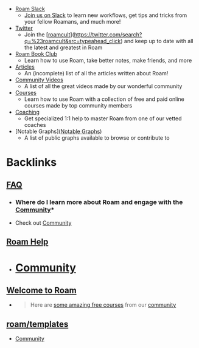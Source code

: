 - [Roam Slack ](<Roam Slack .md>)
    - [Join us on Slack](https://join.slack.com/t/roamresearch/shared_invite/zt-ni1vw9yf-HzeWr05ZJBt55j_zfddPsw) to learn new workflows, get tips and tricks from your fellow Roamans, and much more!
- [Twitter](<Twitter.md>)
    - Join the [[roamcult](<roamcult.md>)](https://twitter.com/search?q=%23roamcult&src=typeahead_click) and keep up to date with all the latest and greatest in Roam
- [Roam Book Club](<Roam Book Club.md>)
    - Learn how to use Roam, take better notes, make friends, and more
- [Articles](<Articles.md>)
    - An (incomplete) list of all the articles written about Roam!
- [Community Videos](<Community Videos.md>)
    - A list of all the great videos made by our wonderful community
- [Courses](<Courses.md>)
    - Learn how to use Roam with a collection of free and paid online courses made by top community members
- [Coaching](<Coaching.md>)
    - Get specialized 1:1 help to master Roam from one of our vetted coaches
- [Notable Graphs]([Notable Graphs](<Notable Graphs.md>))
    - A list of public graphs available to browse or contribute to

# Backlinks
## [FAQ](<FAQ.md>)
- ### **Where do I learn more about Roam and engage with the** [Community](<Community.md>)*

- Check out [Community](<Community.md>)

## [Roam Help](<Roam Help.md>)
- # [Community](<Community.md>)

## [Welcome to Roam](<Welcome to Roam.md>)
- > Here are [some amazing free courses](((eEUXylm_o))) from our [community]([Community](<Community.md>))

## [roam/templates](<roam/templates.md>)
- [Community](<Community.md>)

